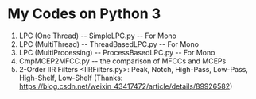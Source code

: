 # My Codes on Python 3

1. LPC (One Thread) -- SimpleLPC.py -- For Mono
2. LPC (MultiThread) -- ThreadBasedLPC.py -- For Mono
3. LPC (MultiProcessing) -- ProcessBasedLPC.py -- For Mono
4. CmpMCEP2MFCC.py -- the comparison of MFCCs and MCEPs
5. 2-Order IIR Filters <IIRFilters.py>: Peak, Notch, High-Pass, Low-Pass, High-Shelf, Low-Shelf (Thanks: https://blog.csdn.net/weixin_43417472/article/details/89926582)
